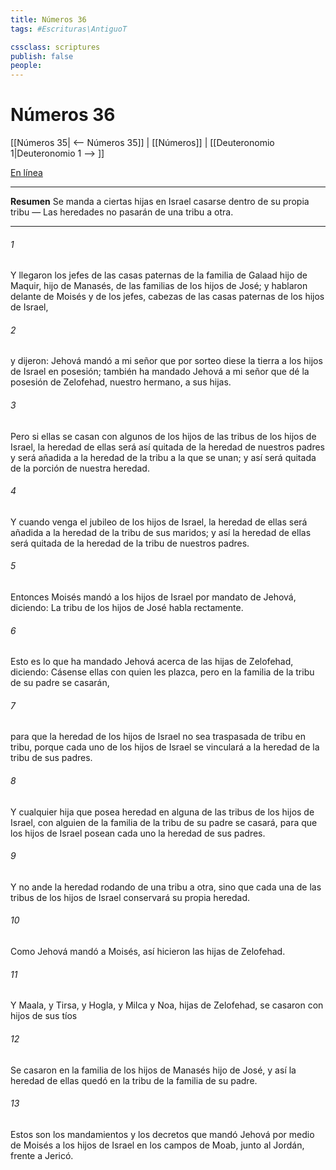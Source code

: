 ```yaml
---
title: Números 36
tags: #Escrituras\AntiguoT

cssclass: scriptures
publish: false
people:
---
```


# Números 36
[[Números 35| <-- Números 35]] | [[Números]] | [[Deuteronomio 1|Deuteronomio 1 --> ]]

[En línea](https://churchofjesuschrist.org/study/scriptures/ot/num/36?lang=spa)

---
__Resumen__
Se manda a ciertas hijas en Israel casarse dentro de su propia tribu — Las heredades no pasarán de una tribu a otra.

---
###### 1 
Y llegaron los jefes de las casas paternas de la familia de Galaad hijo de Maquir, hijo de Manasés, de las familias de los hijos de José; y hablaron delante de Moisés y de los jefes, cabezas de las casas paternas de los hijos de Israel,

###### 2 
y dijeron: Jehová mandó a mi señor que por sorteo diese la tierra a los hijos de Israel en posesión; también ha mandado Jehová a mi señor que dé la posesión de Zelofehad, nuestro hermano, a sus hijas.

###### 3 
Pero si ellas se casan con algunos de los hijos de las  tribus de los hijos de Israel, la heredad de ellas será así quitada de la heredad de nuestros padres y será añadida a la heredad de la tribu a la que se unan; y así será quitada de la porción de nuestra heredad.

###### 4 
Y cuando venga el jubileo de los hijos de Israel, la heredad de ellas será añadida a la heredad de la tribu de sus maridos; y así la heredad de ellas será quitada de la heredad de la tribu de nuestros padres.

###### 5 
Entonces Moisés mandó a los hijos de Israel por mandato de Jehová, diciendo: La tribu de los hijos de José habla rectamente.

###### 6 
Esto es lo que ha mandado Jehová acerca de las hijas de Zelofehad, diciendo: Cásense ellas con quien les plazca, pero en la familia de la tribu de su padre se casarán,

###### 7 
para que la heredad de los hijos de Israel no sea traspasada de tribu en tribu, porque cada uno de los hijos de Israel se vinculará a la heredad de la tribu de sus padres.

###### 8 
Y cualquier hija que posea heredad en alguna de las tribus de los hijos de Israel, con alguien de la familia de la tribu de su padre se casará, para que los hijos de Israel posean cada uno la heredad de sus padres.

###### 9 
Y no ande la heredad rodando de una tribu a otra, sino que cada una de las tribus de los hijos de Israel conservará su propia heredad.

###### 10 
Como Jehová mandó a Moisés, así hicieron las hijas de Zelofehad.

###### 11 
Y  Maala, y Tirsa, y Hogla, y Milca y Noa, hijas de Zelofehad, se casaron con hijos de sus tíos 

###### 12 
Se casaron en la familia de los hijos de Manasés hijo de José, y así la heredad de ellas quedó en la tribu de la familia de su padre.

###### 13 
Estos son los mandamientos y los decretos que mandó Jehová por medio de Moisés a los hijos de Israel en los campos de Moab, junto al Jordán, frente a Jericó.

